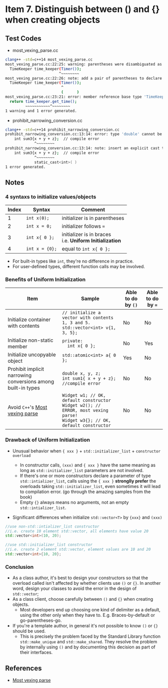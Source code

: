 # Item 7. Distinguish between () and {} when creating objects

## Test Codes

- most_vexing_parse.cc
```bash
clang++ -std=c++14 most_vexing_parse.cc
most_vexing_parse.cc:22:25: warning: parentheses were disambiguated as a function declaration [-Wvexing-parse]
  TimeKeeper time_keeper(Timer());
                        ^~~~~~~~~
most_vexing_parse.cc:22:26: note: add a pair of parentheses to declare a variable
  TimeKeeper time_keeper(Timer());
                         ^
                         (      )
most_vexing_parse.cc:23:21: error: member reference base type 'TimeKeeper (Timer (*)())' is not a structure or union
  return time_keeper.get_time();
         ~~~~~~~~~~~^~~~~~~~~
1 warning and 1 error generated.
```

- prohibit_narrowing_conversion.cc
```bash
clang++ -std=c++14 prohibit_narrowing_conversion.cc
prohibit_narrowing_conversion.cc:13:14: error: type 'double' cannot be narrowed to 'int' in initializer list [-Wc++11-narrowing]
    int sum3{x + y + z};  // compile error
             ^~~~~~~~~
prohibit_narrowing_conversion.cc:13:14: note: insert an explicit cast to silence this issue
    int sum3{x + y + z};  // compile error
             ^~~~~~~~~
             static_cast<int>( )
1 error generated.
```

## Notes 

### 4 syntaxs to initialize values/objects

| Index | Syntax | Comment | 
|-------|-------|---------|
|1|`int x(0);`|initializer is in parentheses|
|2|`int x = 0;`|initializer follows `=`|
|3|`int x{ 0 };`|initializer is in braces <br>i.e. **Uniform Initialization**|
|4|`int x = {0};`|equal to `int x{ 0 };`|

- For built-in types like `int`, they're no difference in practice.    
- For user-defined types, different function calls may be involved.    

### Benefits of **Uniform Initialization**

| Item | Sample | Able to do by `()` | Able to do by `=` | 
|------|--------|----------------|---------------|
|Initialize container with contents | `// initialize a vector with contents 1, 3 and 5.`<br>`std::vector<int> v{1, 3, 5}; ` | No | No |
|Initialize non-static member | `private:`<br>`  int x{ 0 };` | No | Yes |
|Initialize uncopyable object | `std::atomic<int> a{ 0 };` | Yes | No |
|Prohibit implicit narrowing conversions among built-in types | `double x, y, z;` <br>`int sum1{ x + y + z}; //compile error` | No | No |
|Avoid `C++`'s [Most vexing parse](https://en.wikipedia.org/wiki/Most_vexing_parse)|`Widget w1; // OK, default constructor`<br>`Widget w2(); // ERROR, most vexing parse!`<br>`Widget w3{}; // OK, default constructor` |No| No|

### Drawback of **Uniform Initialization**

- Unusual behavior when `{ xxx }` + `std::initializer_list` + `constructor overload`
  - In constructor calls, `(xxx)` and `{ xxx }` have the same meaning as long as `std::initializer_list` parameters are not involved.    
  - If there's one or more constructors declare a parameter of type `std::intializer_list`, calls using the `{ xxx }` **stronglly prefer** the overloads taking `std::initializer_list`, even sometimes it will lead to compilation error. (go through the amazing samples from the book) 
  - Empty `{}` always means no arguments, not an empty `std::intializer_list`.     

- Significant differences when initialize `std::vector<T>` by `{xxx}` and `(xxx)`

```c++
//use non-std::intializer_list constructor
//i.e. create 10 element std::vector, all elements have value 20
std::vector<int>(10, 20);   

//use std::initializer_list constructor
//i.e. create 2 element std::vector, element values are 10 and 20
std::vector<int>{10, 20};
```

### Conclusion
- As a class author, it's best to design your constructors so that the overload called isn't affected by whether clients use `()` or `{}`. In another word, design your classes to avoid the error in the design of `std::vector`;
- As a class client, choose carefully between `()` and `{}` when creating objects.   
    - Most developers end up choosing one kind of delimiter as a default, using the other only when they have to. E.g. Braces-by-default or go-parentheses-go.     
- If you're a template author, in general it's not possible to know `()` or `{}` should be used.
    - This is precisely the problem faced by the Standard Library function `std::make_unique` and `std::make_shared`. They resolve the problem by internally using `()` and by documenting this decision as part of their interfaces.    

## References
- [Most vexing parse](https://en.wikipedia.org/wiki/Most_vexing_parse)
